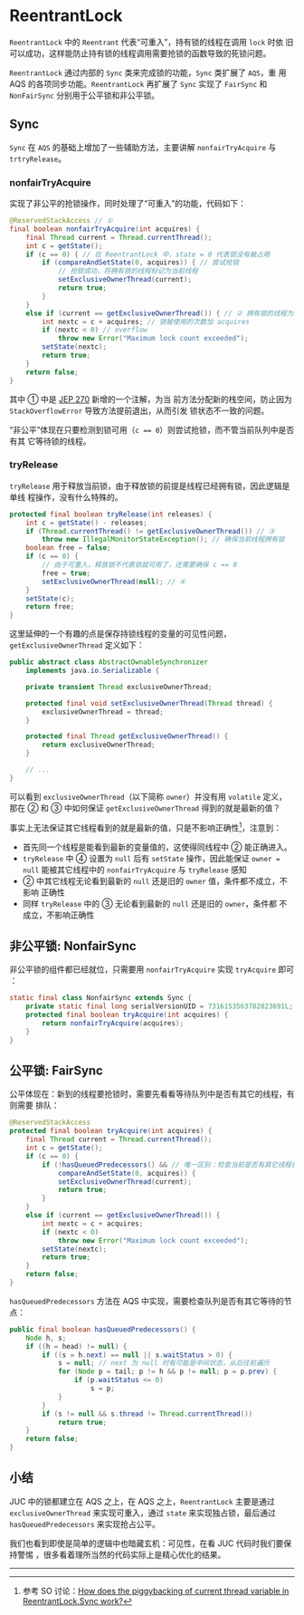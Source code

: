 # ReentrantLock

`ReentrantLock` 中的 `Reentrant` 代表“可重入”，持有锁的线程在调用 `lock` 时依
旧可以成功，这样能防止持有锁的线程调用需要抢锁的函数导致的死锁问题。

`ReentrantLock` 通过内部的 `Sync` 类来完成锁的功能，`Sync` 类扩展了 `AQS`，重
用AQS 的各项同步功能。`ReentrantLock` 再扩展了 `Sync` 实现了 `FairSync` 和
`NonFairSync` 分别用于公平锁和非公平锁。

## Sync

`Sync` 在 `AQS` 的基础上增加了一些辅助方法，主要讲解 `nonfairTryAcquire`
与 `trtryRelease`。

### nonfairTryAcquire

实现了非公平的抢锁操作，同时处理了“可重入”的功能，代码如下：

```java
@ReservedStackAccess // ①
final boolean nonfairTryAcquire(int acquires) {
    final Thread current = Thread.currentThread();
    int c = getState();
    if (c == 0) { // 在 ReentrantLock 中，state = 0 代表锁没有被占用
        if (compareAndSetState(0, acquires)) { // 尝试抢锁
            // 抢锁成功，将拥有锁的线程标记为当前线程
            setExclusiveOwnerThread(current);
            return true;
        }
    }
    else if (current == getExclusiveOwnerThread()) { // ② 拥有锁的线程为当前线程时“可重入”
        int nextc = c + acquires; // 锁被使用的次数加 acquires
        if (nextc < 0) // overflow
            throw new Error("Maximum lock count exceeded");
        setState(nextc);
        return true;
    }
    return false;
}
```

其中 ① 中是 [JEP 270](https://openjdk.java.net/jeps/270) 新增的一个注解，为当
前方法分配新的栈空间，防止因为 `StackOverflowError` 导致方法提前退出，从而引发
锁状态不一致的问题。

“非公平”体现在只要检测到锁可用（`c == 0`）则尝试抢锁，而不管当前队列中是否有其
它等待锁的线程。

### tryRelease

`tryRelease` 用于释放当前锁，由于释放锁的前提是线程已经拥有锁，因此逻辑是单线
程操作，没有什么特殊的。

```java
protected final boolean tryRelease(int releases) {
    int c = getState() - releases;
    if (Thread.currentThread() != getExclusiveOwnerThread()) // ③
        throw new IllegalMonitorStateException(); // 确保当前线程拥有锁
    boolean free = false;
    if (c == 0) {
        // 由于可重入，释放锁不代表锁就可用了，还需要确保 c == 0
        free = true;
        setExclusiveOwnerThread(null); // ④
    }
    setState(c);
    return free;
}
```

这里延伸的一个有趣的点是保存持锁线程的变量的可见性问题，
`getExclusiveOwnerThread` 定义如下：

```java
public abstract class AbstractOwnableSynchronizer
    implements java.io.Serializable {

    private transient Thread exclusiveOwnerThread;

    protected final void setExclusiveOwnerThread(Thread thread) {
        exclusiveOwnerThread = thread;
    }

    protected final Thread getExclusiveOwnerThread() {
        return exclusiveOwnerThread;
    }

    // ...
}
```

可以看到 `exclusiveOwnerThread`（以下简称 `owner`）并没有用 `volatile` 定义，
那在 ② 和 ③ 中如何保证 `getExclusiveOwnerThread` 得到的就是最新的值？

事实上无法保证其它线程看到的就是最新的值，只是不影响正确性[^visibility]，注意到：

- 首先同一个线程是能看到最新的变量值的，这使得同线程中 ② 能正确进入。
- `tryRelease` 中 ④ 设置为 `null` 后有 `setState` 操作，因此能保证 `owner
  = null` 能被其它线程中的 `nonfairTryAcquire` 与 `tryRelease` 感知
- ② 中其它线程无论看到最新的 `null` 还是旧的 `owner` 值，条件都不成立，不影响
  正确性
- 同样 `tryRelease` 中的 ③ 无论看到最新的 `null` 还是旧的 `owner`，条件都
  不成立，不影响正确性

## 非公平锁: NonfairSync

非公平锁的组件都已经就位，只需要用 `nonfairTryAcquire` 实现 `tryAcquire` 即可
：

```java
static final class NonfairSync extends Sync {
    private static final long serialVersionUID = 7316153563782823691L;
    protected final boolean tryAcquire(int acquires) {
        return nonfairTryAcquire(acquires);
    }
}
```

## 公平锁: FairSync

公平体现在：新到的线程要抢锁时，需要先看看等待队列中是否有其它的线程，有则需要
排队：

```java
@ReservedStackAccess
protected final boolean tryAcquire(int acquires) {
    final Thread current = Thread.currentThread();
    int c = getState();
    if (c == 0) {
        if (!hasQueuedPredecessors() && // 唯一区别：检查当前是否有其它线程在等待
            compareAndSetState(0, acquires)) {
            setExclusiveOwnerThread(current);
            return true;
        }
    }
    else if (current == getExclusiveOwnerThread()) {
        int nextc = c + acquires;
        if (nextc < 0)
            throw new Error("Maximum lock count exceeded");
        setState(nextc);
        return true;
    }
    return false;
}
```

`hasQueuedPredecessors` 方法在 AQS 中实现，需要检查队列是否有其它等待的节点：

```java
public final boolean hasQueuedPredecessors() {
    Node h, s;
    if ((h = head) != null) {
        if ((s = h.next) == null || s.waitStatus > 0) {
            s = null; // next 为 null 时有可能是中间状态，从后往前遍历
            for (Node p = tail; p != h && p != null; p = p.prev) {
                if (p.waitStatus <= 0)
                    s = p;
            }
        }
        if (s != null && s.thread != Thread.currentThread())
            return true;
    }
    return false;
}
```

## 小结

JUC 中的锁都建立在 AQS 之上，在 AQS 之上，`ReentrantLock` 主要是通过
`exclusiveOwnerThread` 来实现可重入，通过 `state` 来实现独占锁，最后通过
`hasQueuedPredecessors` 来实现抢占公平。

我们也看到即使是简单的逻辑中也暗藏玄机：可见性，在看 JUC 代码时我们要保持警惕
，很多看着理所当然的代码实际上是精心优化的结果。

---

[^visibility]: 参考 SO 讨论：[How does the piggybacking of current thread variable in ReentrantLock.Sync work?](https://stackoverflow.com/questions/18732088/how-does-the-piggybacking-of-current-thread-variable-in-reentrantlock-sync-work)
